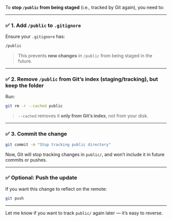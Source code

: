 To **stop `/public` from being staged** (i.e., tracked by Git again), you need to:

---

### ✅ 1. Add `/public` to `.gitignore`

Ensure your `.gitignore` has:

```bash
/public
```

> This prevents **new changes** in `/public` from being staged in the future.

---

### ✅ 2. Remove `/public` from Git’s index (staging/tracking), **but keep the folder**

Run:

```bash
git rm -r --cached public
```

> `--cached` removes it **only from Git’s index**, not from your disk.

---

### ✅ 3. Commit the change

```bash
git commit -m "Stop tracking public directory"
```

Now, Git will stop tracking changes in `public/`, and won’t include it in future commits or pushes.

---

### ✅ Optional: Push the update

If you want this change to reflect on the remote:

```bash
git push
```

---

Let me know if you want to track `public/` again later — it’s easy to reverse.
